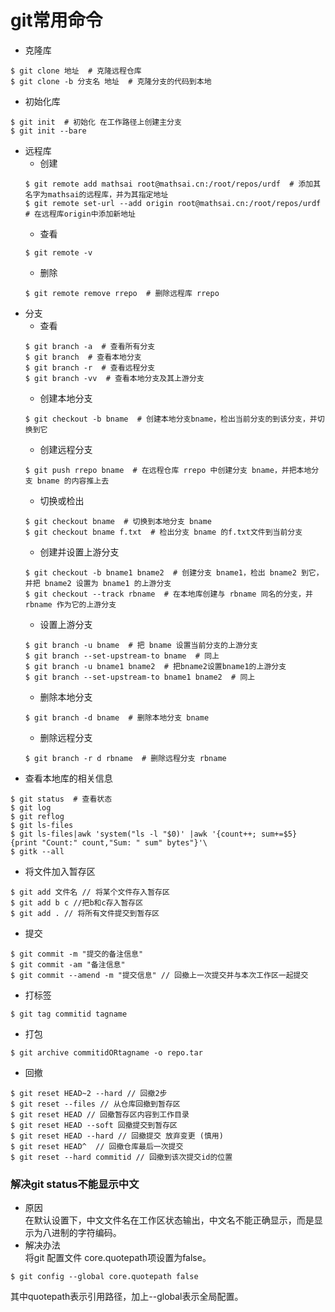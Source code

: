 # git常用命令
- 克隆库
```
$ git clone 地址  # 克隆远程仓库
$ git clone -b 分支名 地址  # 克隆分支的代码到本地
```
- 初始化库
```
$ git init  # 初始化 在工作路径上创建主分支
$ git init --bare
```
- 远程库
  - 创建
  ```
  $ git remote add mathsai root@mathsai.cn:/root/repos/urdf  # 添加其名字为mathsai的远程库，并为其指定地址
  $ git remote set-url --add origin root@mathsai.cn:/root/repos/urdf  # 在远程库origin中添加新地址
  ```
  - 查看
  ```
  $ git remote -v
  ```
  - 删除
  ```
  $ git remote remove rrepo  # 删除远程库 rrepo
  ```
- 分支
  - 查看  
  ```
  $ git branch -a  # 查看所有分支
  $ git branch  # 查看本地分支
  $ git branch -r  # 查看远程分支
  $ git branch -vv  # 查看本地分支及其上游分支
  ```
  - 创建本地分支
  ```
  $ git checkout -b bname  # 创建本地分支bname，检出当前分支的到该分支，并切换到它
  ```
  - 创建远程分支
  ```
  $ git push rrepo bname  # 在远程仓库 rrepo 中创建分支 bname，并把本地分支 bname 的内容推上去
  ```
  - 切换或检出
  ```
  $ git checkout bname  # 切换到本地分支 bname
  $ git checkout bname f.txt  # 检出分支 bname 的f.txt文件到当前分支
  ```
  - 创建并设置上游分支
  ```
  $ git checkout -b bname1 bname2  # 创建分支 bname1，检出 bname2 到它，并把 bname2 设置为 bname1 的上游分支
  $ git checkout --track rbname  # 在本地库创建与 rbname 同名的分支，并 rbname 作为它的上游分支
  ```
  - 设置上游分支
  ```
  $ git branch -u bname  # 把 bname 设置当前分支的上游分支
  $ git branch --set-upstream-to bname  # 同上
  $ git branch -u bname1 bname2  # 把bname2设置bname1的上游分支
  $ git branch --set-upstream-to bname1 bname2  # 同上
  ```
  - 删除本地分支
  ```
  $ git branch -d bname  # 删除本地分支 bname
  ```
  - 删除远程分支
  ```
  $ git branch -r d rbname  # 删除远程分支 rbname
  ```
- 查看本地库的相关信息
```
$ git status  # 查看状态
$ git log
$ git reflog
$ git ls-files
$ git ls-files|awk 'system("ls -l "$0)' |awk '{count++; sum+=$5} {print "Count:" count,"Sum: " sum" bytes"}'\
$ gitk --all
```
- 将文件加入暂存区
```
$ git add 文件名 // 将某个文件存入暂存区
$ git add b c //把b和c存入暂存区
$ git add . // 将所有文件提交到暂存区
```
- 提交
```
$ git commit -m "提交的备注信息" 
$ git commit -am "备注信息" 
$ git commit --amend -m "提交信息" // 回撤上一次提交并与本次工作区一起提交
```
- 打标签
```
$ git tag commitid tagname
```
- 打包
```
$ git archive commitidORtagname -o repo.tar
```

- 回撤
```
$ git reset HEAD~2 --hard // 回撤2步
$ git reset --files // 从仓库回撤到暂存区
$ git reset HEAD // 回撤暂存区内容到工作目录
$ git reset HEAD --soft 回撤提交到暂存区
$ git reset HEAD --hard // 回撤提交 放弃变更 (慎用)
$ git reset HEAD^  // 回撤仓库最后一次提交
$ git reset --hard commitid // 回撤到该次提交id的位置
```

### 解决git status不能显示中文
- 原因  
  在默认设置下，中文文件名在工作区状态输出，中文名不能正确显示，而是显示为八进制的字符编码。
- 解决办法  
将git 配置文件 core.quotepath项设置为false。 
```shell script
$ git config --global core.quotepath false
```
其中quotepath表示引用路径，加上--global表示全局配置。
